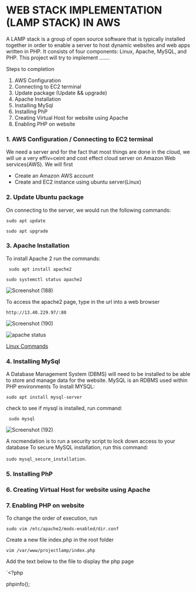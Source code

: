 # WEB STACK IMPLEMENTATION (LAMP STACK) IN AWS
A LAMP stack is a group of open source software that is typically installed together in order to enable a server to host dynamic websites and web apps written in PHP. It consists of four components: Linux, Apache, MySQL, and PHP.
This project will try to implement .......

Steps to completion
1.	AWS Configuration
2.	Connecting to EC2 terminal
3.	Update package (Update && upgrade)
4.	Apache Installation
5.	Installing MySql
6.	Installing PhP
7.	Creating Virtual  Host for website using Apache
8.	Enabling PHP on website 

### 1. AWS Configuration / 	Connecting to EC2 terminal
We need a server and for the fact that most things are done in the cloud, we will ue a very effiv=ceint and cost effect cloud server on Amazon Web services(AWS). We will first 
- Create an Amazon AWS account
- Create and EC2 instance using ubuntu server(Linux)
### 2. Update Ubuntu package
On connecting to the server, we would run the following commands:

 `sudo apt update`
 
 `sudo apt upgrade`

### 3. Apache Installation
To install Apache 2 run the commands:

` sudo apt install apache2`

`sudo systemctl status apache2`

![Screenshot (188)](https://github.com/ettebaDwop/project-1/assets/7973831/c646288d-8091-4816-87ee-97eb89f72309)

To access the apache2 page, type in the url into a web browser

`http://13.40.229.97/:80`

![Screenshot (190)](https://github.com/ettebaDwop/project-1/assets/7973831/482681de-7f2c-481f-9fda-0306be04e6bc)


![ apache status](./image/apache-status.png)

[Linux Commands](https://www.hostinger.co.uk/tutorials/linux-commands)

### 4. Installing MySql
A Database Management System (DBMS) will need to be installed to be able to store and manage data for the website. MySQL is an RDBMS used within PHP environments
To install MYSQL:

`sudo apt install mysql-server`

 check to see if mysql is installed, run command:
 
` sudo mysql`

 ![Screenshot (192)](https://github.com/ettebaDwop/project-1/assets/7973831/e607519c-07c0-4c8e-a635-d37dd909643a)


A rocmendation is to run a security script to lock down access to your database 
To secure MySQL installation, run this command:

`sudo mysql_secure_installation`.


### 5. Installing PhP
### 6. Creating Virtual  Host for website using Apache
### 7. Enabling PHP on website 
To change the order of execution, run 

`sudo vim /etc/apache2/mods-enabled/dir.conf`

Create a new file index.php in the root folder

`vim /var/www/projectlamp/index.php`

Add the text below to the file to display the php page 

`<?php

  phpinfo();

<?
`

